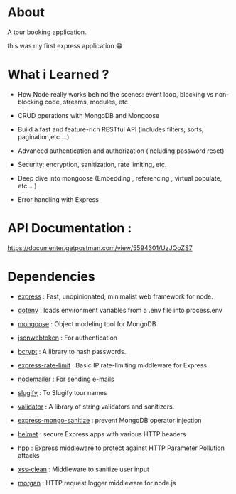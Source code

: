 # About

A tour booking application.

this was my first express application 😁

# What i Learned ?

- How Node really works behind the scenes: event loop, blocking vs non-blocking code, streams, modules, etc.

- CRUD operations with MongoDB and Mongoose

- Build a fast and feature-rich RESTful API (includes filters, sorts, pagination,etc ...)

- Advanced authentication and authorization (including password reset)

- Security: encryption, sanitization, rate limiting, etc.

- Deep dive into mongoose (Embedding , referencing , virtual populate, etc... )

- Error handling with Express

# API Documentation :

https://documenter.getpostman.com/view/5594301/UzJQoZS7

# Dependencies

- [express](https://www.npmjs.com/package/express) : Fast, unopinionated, minimalist web framework for node.

- [dotenv](https://www.npmjs.com/package/dotenv) : loads environment variables from a .env file into process.env

- [mongoose](https://www.npmjs.com/package/mongoose) : Object modeling tool for MongoDB

- [jsonwebtoken](https://www.npmjs.com/package/jsonwebtoken) : For authentication

- [bcrypt](https://www.npmjs.com/package/bcrypt) : A library to hash passwords.

- [express-rate-limit](https://www.npmjs.com/package/express-rate-limit) : Basic IP rate-limiting middleware for Express

- [nodemailer](https://www.npmjs.com/package/nodemailer) : For sending e-mails

- [slugify](https://www.npmjs.com/package/slugify) : To Slugify tour names

- [validator](https://www.npmjs.com/package/validator) : A library of string validators and sanitizers.

- [express-mongo-sanitize](https://www.npmjs.com/package/express-mongo-sanitize) : prevent MongoDB operator injection

- [helmet](https://www.npmjs.com/package/helmet) : secure Express apps with various HTTP headers

- [hpp](https://www.npmjs.com/package/hpp) : Express middleware to protect against HTTP Parameter Pollution attacks

- [xss-clean](https://www.npmjs.com/package/xss-clean) : Middleware to sanitize user input

- [morgan](https://www.npmjs.com/package/morgan) : HTTP request logger middleware for node.js
